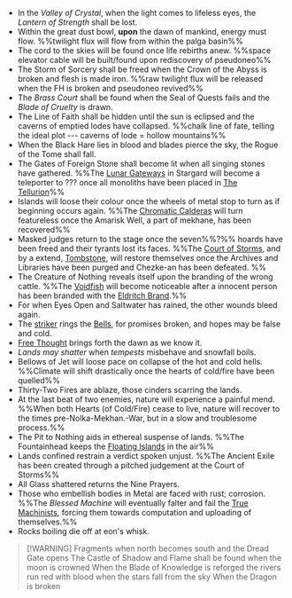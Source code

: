 ---
---

* In the *Valley of Crystal*, when the light comes to lifeless eyes, the *Lantern of Strength* shall be lost.
* Within the great dust bowl, **upon** the dawn of mankind, energy must flow. 
  %%twilight flux will flow from within the palga basin%%
* The cord to the skies will be found once life rebirths anew.
  %%space elevator cable will be built/found upon rediscovery of pseudoneo%%
* The Storm of Sorcery shall be freed when the Crown of the Abyss is broken and flesh is made iron.
  %%raw twilight flux will be released when the FH is broken and pseudoneo revived%%
* The *Brass Court* shall be found when the Seal of Quests fails and the *Blade of Cruelty* is drawn.
* The Line of Faith shall be hidden until the sun is eclipsed and the caverns of emptied lodes have collapsed.
  %%chalk line of fate, telling the ideal plot --- caverns of lode = hollow mountains%%
* When the Black Hare lies in blood and blades pierce the sky, the Rogue of the Tome shall fall.
* The Gates of Foreign Stone shall become lit when all singing stones have gathered. 
  %%The [Lunar Gateways](..\Realms\Utuw%20System\Schi\Servilia\Regions\Sea%20Major\Astral%20Ocean\Ka%C3%A1-Rav%20Isles\Lunar%20Gateways.md) in Stargard will become a teleporter to ??? once all monoliths have been placed in [The Tellurion](..\Realms\Utuw%20System\Schi\Servilia\Regions\Sea%20Major\Astral%20Ocean\Ka%C3%A1-Rav%20Isles\The%20Tellurion.md)%%
* Islands will loose their colour once the wheels of metal stop to turn as if beginning occurs again. 
  %%The [Chromatic Calderas](..\Realms\Utuw%20System\Schi\Servilia\Regions\Sea%20Major\Astral%20Ocean\Ka%C3%A1-Rav%20Isles\Chromatic%20Calderas.md) will turn featureless once the Amarisk Well, a part of mekhane, has been recovered%%
* Masked judges return to the stage once the seven%%?%% hoards have been freed and their tyrants lost its faces. 
  %%The [Court of Storms](..\Realms\Utuw%20System\Schi\Servilia\Regions\Ninth%20Forest\Court%20of%20Storms.md), and by a extend, [Tombstone](..\Realms\Utuw%20System\Schi\Servilia\Regions\Ninth%20Forest\Lost%20City%20of%20the%20Ninth%20Forest.md), will restore themselves once the Archives and Libraries have been purged and Chezke-an has been defeated. %%
* The Creature of Nothing reveals itself upon the branding of the wrong cattle. 
  %%The [Voidfish](..\Beings\Gods%20and%20Deities\Voidfish.md) will become noticeable after a innocent person has been branded with the [Eldritch Brand](..\Items\Artifacts\Eldritch%20Brand.md).%%
* For when Eyes Open and Saltwater has rained, the other wounds bleed again.
* The [striker](..\Items\Artifacts\Reliquary%20of%20False%20Promises.md) rings the [Bells](..\Realms\Utuw%20System\Schi\Servilia\Regions\Areas\Locations\Clocktowers%20beneath%20the%20Sea.md), for promises broken, and hopes may be false and cold.
* [Free Thought](..\Items\Artifacts\Seed%20of%20Thought.md) brings forth the dawn as we know it. 
* *Lands may shatter* when *tempests* misbehave and snowfall boils. 
* Bellows of Jet will loose pace on collapse of the hot and cold hells.
  %%Climate will shift drastically once the hearts of cold/fire have been quelled%%
* Thirty-Two Fires are ablaze, those cinders scarring the lands.
* At the last beat of two enemies, nature will experience a painful mend.
  %%When both Hearts (of Cold/Fire) cease to live, nature will recover to the times pre-Nolka-Mekhan.-War, but in a slow and troublesome process.%%
* The Pit to Nothing aids in ethereal suspense of lands. 
  %%The Fountainhead keeps the [Floating Islands](..\Realms\Utuw%20System\Schi\Servilia\Regions\Hollow%20Mountains\Ancient%20Exile\Floating%20Islands.md) in the air%%
* Lands confined restrain a verdict spoken unjust. 
  %%The Ancient Exile has been created through a pitched judgement at the Court of Storms%%
* All Glass shattered returns the Nine Prayers.
* Those who embellish bodies in Metal are faced with rust; corrosion. 
  %%The *Blessed Machine* will eventually falter and fail the [True Machinists](..\Groupings\Cults%20and%20Religions\True%20Machinists.md), forcing them towards computation and uploading of themselves.%%
* Rocks boiling die off at eon's whisk. 

 > 
 > \[!WARNING\] Fragments
 > when north becomes south and the Dread Gate opens
 > The Castle of Shadow and Flame shall be found
 > when the moon is crowned
 > When the Blade of Knowledge is reforged
 > the rivers run red with blood
 > when the stars fall from the sky
 > When the Dragon is broken
